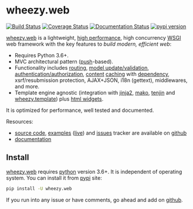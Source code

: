 # wheezy.web

[![Build Status](https://travis-ci.org/akornatskyy/wheezy.web.svg?branch=master)](https://travis-ci.org/akornatskyy/wheezy.web)
[![Coverage Status](https://coveralls.io/repos/github/akornatskyy/wheezy.web/badge.svg?branch=master)](https://coveralls.io/github/akornatskyy/wheezy.web?branch=master)
[![Documentation Status](https://readthedocs.org/projects/wheezyweb/badge/?version=latest)](https://wheezyweb.readthedocs.io/en/latest/?badge=latest)
[![pypi version](https://badge.fury.io/py/wheezy.web.svg)](https://badge.fury.io/py/wheezy.web)

[wheezy.web](https://pypi.org/project/wheezy.web/) is a lightweight,
[high performance](https://mindref.blogspot.com/2012/09/python-fastest-web-framework.html),
high concurrency [WSGI](http://www.python.org/dev/peps/pep-3333) web
framework with the key features to *build modern, efficient web*:

- Requires Python 3.6+.
- MVC architectural pattern
  ([push](http://en.wikipedia.org/wiki/Web_application_framework#Push-based_vs._pull-based)-based).
- Functionality includes
  [routing](https://github.com/akornatskyy/wheezy.routing),
  [model update/validation](https://github.com/akornatskyy/wheezy.validation),
  [authentication/authorization](https://github.com/akornatskyy/wheezy.security),
  [content](https://wheezyhttp.readthedocs.io/en/latest/userguide.html#content-cache)
  [caching](https://github.com/akornatskyy/wheezy.caching) with
  [dependency](https://wheezycaching.readthedocs.io/en/latest/userguide.html#cachedependency),
  xsrf/resubmission protection, AJAX+JSON, i18n (gettext),
  middlewares, and more.
- Template engine agnostic (integration with
  [jinja2](http://jinja.pocoo.org),
  [mako](http://www.makotemplates.org),
  [tenjin](http://www.kuwata-lab.com/tenjin/) and
  [wheezy.template](https://github.com/akornatskyy/wheezy.template)) plus
  [html widgets](https://github.com/akornatskyy/wheezy.html).

It is optimized for performance, well tested and documented.

Resources:

- [source code](https://github.com/akornatskyy/wheezy.web),
  [examples](https://github.com/akornatskyy/wheezy.web/tree/master/demos)
  ([live](http://wheezy.pythonanywhere.com)) and
  [issues](https://github.com/akornatskyy/wheezy.web/issues)
  tracker are available on
  [github](https://github.com/akornatskyy/wheezy.web)
- [documentation](https://wheezyweb.readthedocs.io/en/latest/)

## Install

[wheezy.web](https://pypi.org/project/wheezy.web/) requires
[python](https://www.python.org) version 3.6+. It is independent of operating
system. You can install it from [pypi](https://pypi.org/project/wheezy.web/)
site:

```sh
pip install -U wheezy.web
```

If you run into any issue or have comments, go ahead and add on
[github](https://github.com/akornatskyy/wheezy.web).
